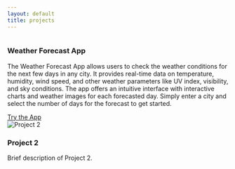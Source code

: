 ```yaml
---
layout: default
title: projects
---
```


<section>
<div class="projects-container">

  <div class="project-card">
  <img src="https://via.placeholder.com/150" alt="">
  <div class="content">
    <h3>Weather Forecast App</h3>
    <p>The Weather Forecast App allows users to check the weather conditions for the next few days in any city. It provides real-time data on temperature, humidity, wind speed, and other weather parameters like UV index, visibility, and sky conditions. The app offers an intuitive interface with interactive charts and weather images for each forecasted day. Simply enter a city and select the number of days for the forecast to get started.</p>
    <!-- Add the link to your Streamlit app here -->
    <a href="https://weather-forecast-app-1.streamlit.app/" target="_blank" class="btn btn-primary">Try the App</a>
</div>

  </div>
  <div class="project-card">
    <img src="/assets/images/project2.jpg" alt="Project 2">
    <div class="content">
      <h3>Project 2</h3>
      <p>Brief description of Project 2.</p>
    </div>
  </div>
  </div>
</section>
